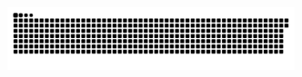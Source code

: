 <picture>
  <source media="(prefers-color-scheme: dark)" srcset="https://raw.githubusercontent.com/MarineHakobyan/MarineHakobyan/0bcfe3bf644e144d34ab29eb2dd69e4d590a6404/github-contribution-grid-snake-dark.svg" />
  <source media="(prefers-color-scheme: light)" srcset="https://raw.githubusercontent.com/MarineHakobyan/MarineHakobyan/0bcfe3bf644e144d34ab29eb2dd69e4d590a6404/github-contribution-grid-snake.svg" />
  <img alt="github-snake" src="https://raw.githubusercontent.com/MarineHakobyan/MarineHakobyan/0bcfe3bf644e144d34ab29eb2dd69e4d590a6404/github-contribution-grid-snake-dark.svg" />
</picture>

